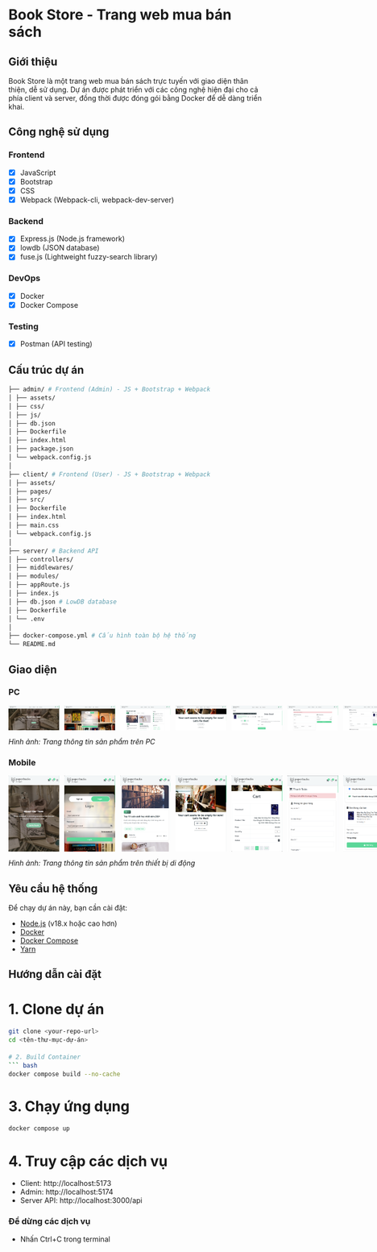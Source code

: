 # Book Store - Trang web mua bán sách

## Giới thiệu

Book Store là một trang web mua bán sách trực tuyến với giao diện thân thiện, dễ sử dụng. Dự án được phát triển với các công nghệ hiện đại cho cả phía client và server, đồng thời được đóng gói bằng Docker để dễ dàng triển khai.

## Công nghệ sử dụng

### Frontend

- [x] JavaScript
- [x] Bootstrap
- [x] CSS
- [x] Webpack (Webpack-cli, webpack-dev-server)

### Backend

- [x] Express.js (Node.js framework)
- [x] lowdb (JSON database)
- [x] fuse.js (Lightweight fuzzy-search library)

### DevOps

- [x] Docker
- [x] Docker Compose

### Testing

- [x] Postman (API testing)

## Cấu trúc dự án

```bash
├── admin/ # Frontend (Admin) - JS + Bootstrap + Webpack
│ ├── assets/
│ ├── css/
│ ├── js/
│ ├── db.json
│ ├── Dockerfile
│ ├── index.html
│ ├── package.json
│ └── webpack.config.js
│
├── client/ # Frontend (User) - JS + Bootstrap + Webpack
│ ├── assets/
│ ├── pages/
│ ├── src/
│ ├── Dockerfile
│ ├── index.html
│ ├── main.css
│ └── webpack.config.js
│
├── server/ # Backend API
│ ├── controllers/
│ ├── middlewares/
│ ├── modules/
│ ├── appRoute.js
│ ├── index.js
│ ├── db.json # LowDB database
│ ├── Dockerfile
│ └── .env
│
├── docker-compose.yml # Cấu hình toàn bộ hệ thống
└── README.md
```

## Giao diện

### PC

<div style="display: flex; align-item: center; gap: 10px; justify-content: space-between;">
    <img style="flex: 1" src="./pages/pc/AboutUs.png" width="20%" />
    <img style="flex: 1" src="./pages/pc/Auth.png" width="20%" />
    <img style="flex: 1" src="./pages/pc/Blog-Body.png" width="20%" />
    <img style="flex: 1" src="./pages/pc/Cart-Empty.png" width="20%" />
    <img style="flex: 1" src="./pages/pc/Cart.png" width="20%" />
    <img style="flex: 1" src="./pages/pc/Checkout-Empty.png" width="20%" />
    <img style="flex: 1" src="./pages/pc/Checkout.png" width="20%" />
    <img style="flex: 1" src="./pages/pc/Home-Bars.png" width="20%" />
    <img style="flex: 1" src="./pages/pc/Home.png" width="20%" />
    <img style="flex: 1" src="./pages/pc/Wishlist-Empty.png" width="20%" />
</div>

_Hình ảnh: Trang thông tin sản phẩm trên PC_

### Mobile

<div style="display: flex; align-item: center; gap: 10px; justify-content: space-between;">
    <img style="flex: 1" src="./pages/mobile/AboutUs.png" width="20%" />
    <img style="flex: 1" src="./pages/mobile/Auth.png" width="20%" />
    <img style="flex: 1" src="./pages/mobile/Blog-Body.png" width="20%" />
    <img style="flex: 1" src="./pages/mobile/Cart-Empty.png" width="20%" />
    <img style="flex: 1" src="./pages/mobile/Cart.png" width="20%" />
    <img style="flex: 1" src="./pages/mobile/Checkout-Empty.png" width="20%" />
    <img style="flex: 1" src="./pages/mobile/Checkout.png" width="20%" />
    <img style="flex: 1" src="./pages/mobile/Home-Bars.png" width="20%" />
</div>

_Hình ảnh: Trang thông tin sản phẩm trên thiết bị di động_

## Yêu cầu hệ thống

Để chạy dự án này, bạn cần cài đặt:

- [Node.js](https://nodejs.org/) (v18.x hoặc cao hơn)
- [Docker](https://www.docker.com/get-started)
- [Docker Compose](https://docs.docker.com/compose/install/)
- [Yarn](https://yarnpkg.com/getting-started/install)

## Hướng dẫn cài đặt

# 1. Clone dự án

````bash
git clone <your-repo-url>
cd <tên-thư-mục-dự-án>

# 2. Build Container
``` bash
docker compose build --no-cache
````

# 3. Chạy ứng dụng

```bash
docker compose up
```

# 4. Truy cập các dịch vụ

- Client: http://localhost:5173
- Admin: http://localhost:5174
- Server API: http://localhost:3000/api

### Để dừng các dịch vụ

- Nhấn Ctrl+C trong terminal
